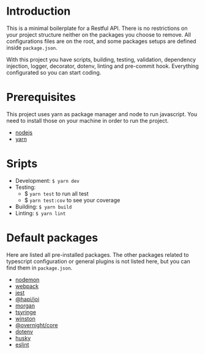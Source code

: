# Introduction

This is a minimal boilerplate for a Restful API. There is no restrictions on your project structure neither on the packages you choose to remove. All configurations files are on the root, and some packages setups are defined inside `package.json`.

With this project you have scripts, building, testing, validation, dependency injection, logger, decorator, dotenv, linting and pre-commit hook. Everything configurated so you can start coding.

# Prerequisites

This project uses yarn as package manager and node to run javascript. You need to install those on your machine in order to run the project.

- [nodejs](https://nodejs.org/en/)
- [yarn](https://classic.yarnpkg.com/en/docs/install)

# Sripts

- Development: `$ yarn dev`
- Testing: 
  - $ `yarn test` to run all test
  - $ `yarn test:cov` to see your coverage
- Building: `$ yarn build`
- Linting: `$ yarn lint`

# Default packages

Here are listed all pre-installed packages. The other packages related to typescript configuration or general plugins is not listed here, but you can find them in `package.json`.

- [nodemon](https://yarnpkg.com/package/nodemon)
- [webpack](https://yarnpkg.com/package/webpack)
- [jest](https://yarnpkg.com/package/jest)
- [@hapi/joi](https://yarnpkg.com/package/@hapi/joi)
- [morgan](https://yarnpkg.com/package/morgan)
- [tsyringe](https://yarnpkg.com/package/tsyringe)
- [winston](https://yarnpkg.com/package/winston)
- [@overnight/core](https://yarnpkg.com/package/@overnightjs/core)
- [dotenv](https://yarnpkg.com/package/dotenv)
- [husky](https://yarnpkg.com/package/husky)
- [eslint](https://yarnpkg.com/package/eslint)